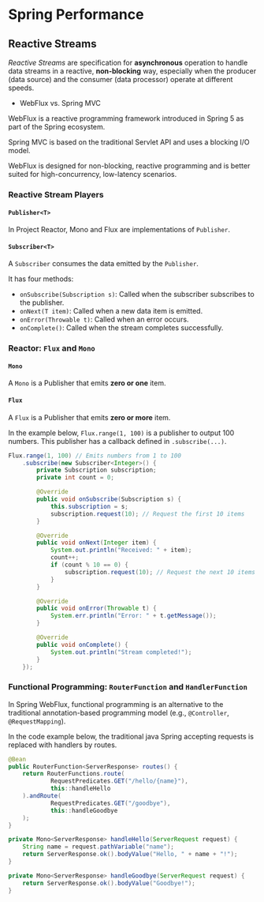 # Spring Performance

## Reactive Streams

*Reactive Streams* are specification for **asynchronous** operation to handle data streams in a reactive, **non-blocking** way, especially when the producer (data source) and the consumer (data processor) operate at different speeds.

* WebFlux vs. Spring MVC

WebFlux is a reactive programming framework introduced in Spring 5 as part of the Spring ecosystem.

Spring MVC is based on the traditional Servlet API and uses a blocking I/O model.

WebFlux is designed for non-blocking, reactive programming and is better suited for high-concurrency, low-latency scenarios.

### Reactive Stream Players

#### `Publisher<T>`

In Project Reactor, Mono and Flux are implementations of `Publisher`.

#### `Subscriber<T>`

A `Subscriber` consumes the data emitted by the `Publisher`.

It has four methods:

* `onSubscribe(Subscription s)`: Called when the subscriber subscribes to the publisher.
* `onNext(T item)`: Called when a new data item is emitted.
* `onError(Throwable t)`: Called when an error occurs.
* `onComplete()`: Called when the stream completes successfully.

### Reactor: `Flux` and `Mono`

#### `Mono`

A `Mono` is a Publisher that emits **zero or one** item.

#### `Flux`

A `Flux` is a Publisher that emits **zero or more** item.

In the example below, `Flux.range(1, 100)` is a publisher to output 100 numbers.
This publisher has a callback defined in `.subscribe(...)`.

```java
Flux.range(1, 100) // Emits numbers from 1 to 100
    .subscribe(new Subscriber<Integer>() {
        private Subscription subscription;
        private int count = 0;

        @Override
        public void onSubscribe(Subscription s) {
            this.subscription = s;
            subscription.request(10); // Request the first 10 items
        }

        @Override
        public void onNext(Integer item) {
            System.out.println("Received: " + item);
            count++;
            if (count % 10 == 0) {
                subscription.request(10); // Request the next 10 items
            }
        }

        @Override
        public void onError(Throwable t) {
            System.err.println("Error: " + t.getMessage());
        }

        @Override
        public void onComplete() {
            System.out.println("Stream completed!");
        }
    });
```

### Functional Programming: `RouterFunction` and `HandlerFunction`

In Spring WebFlux, functional programming is an alternative to the traditional annotation-based programming model (e.g., `@Controller`, `@RequestMapping`).

In the code example below, the traditional java Spring accepting requests is replaced with handlers by routes.

```java
@Bean
public RouterFunction<ServerResponse> routes() {
    return RouterFunctions.route(
            RequestPredicates.GET("/hello/{name}"),
            this::handleHello
    ).andRoute(
            RequestPredicates.GET("/goodbye"),
            this::handleGoodbye
    );
}

private Mono<ServerResponse> handleHello(ServerRequest request) {
    String name = request.pathVariable("name");
    return ServerResponse.ok().bodyValue("Hello, " + name + "!");
}

private Mono<ServerResponse> handleGoodbye(ServerRequest request) {
    return ServerResponse.ok().bodyValue("Goodbye!");
}
```
